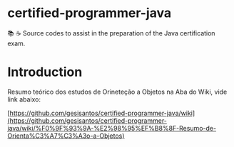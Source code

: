 # certified-programmer-java
📚 ☕️  Source codes to assist in the preparation of the Java certification exam.

# Introduction

Resumo teórico dos estudos de Orineteção a Objetos na Aba do Wiki, vide link abaixo:

[https://github.com/gesisantos/certified-programmer-java/wiki](https://github.com/gesisantos/certified-programmer-java/wiki/%F0%9F%93%9A-%E2%98%95%EF%B8%8F-Resumo-de-Orienta%C3%A7%C3%A3o-a-Objetos)
